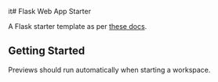 it# Flask Web App Starter

A Flask starter template as per [these docs](https://flask.palletsprojects.com/en/3.0.x/quickstart/#a-minimal-application).

## Getting Started

Previews should run automatically when starting a workspace.